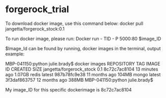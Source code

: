 # forgerock_trial

To download docker image, use this command below: 
docker pull jangetta/forgerock_stock:0.1

To run docker image, please run: 
Docker run - TID - P 5000:80 $image_ID

$Image_Id can be found by running, docker images in the terminal, output example:

MBP-041150:python julie.brady$ docker images
REPOSITORY                                                         TAG            IMAGE ID       CREATED          SIZE
jangetta/forgerock_stock                                           0.1            8c72c7ac8104   13 minutes ago   1.07GB
redis                                                              latest         987b78fc9e38   11 months ago    104MB
mongo                                                              latest         3f3daf863757   12 months ago    388MB
MBP-041150:python julie.brady$ 

My image_ID for this specific dockerimage is 8c72c7ac8104

